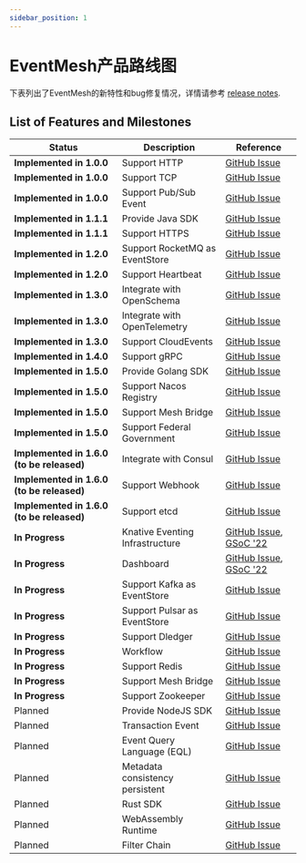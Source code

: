 ```yaml
---
sidebar_position: 1
---
```


# EventMesh产品路线图

下表列出了EventMesh的新特性和bug修复情况，详情请参考 [release notes](https://eventmesh.apache.org/events/release-notes/v1.9.0/).

## List of Features and Milestones

| Status                                    | Description                     | Reference |
|-------------------------------------------|---------------------------------|  --- |
| **Implemented in 1.0.0**                  | Support HTTP                    | [GitHub Issue](https://github.com/apache/issues/417) |
| **Implemented in 1.0.0**                  | Support TCP                     | [GitHub Issue](https://github.com/apache/issues/417) |
| **Implemented in 1.0.0**                  | Support Pub/Sub Event           | [GitHub Issue](https://github.com/apache/issues/417) |
| **Implemented in 1.1.1**                  | Provide Java SDK                | [GitHub Issue](https://github.com/apache/issues/417) |
| **Implemented in 1.1.1**                  | Support HTTPS                   | [GitHub Issue](https://github.com/apache/issues/417) |
| **Implemented in 1.2.0**                  | Support RocketMQ as EventStore  | [GitHub Issue](https://github.com/apache/issues/417) |
| **Implemented in 1.2.0**                  | Support Heartbeat               | [GitHub Issue](https://github.com/apache/eventmesh/) |
| **Implemented in 1.3.0**                  | Integrate with OpenSchema       | [GitHub Issue](https://github.com/apache/eventmesh/) |
| **Implemented in 1.3.0**                  | Integrate with OpenTelemetry    | [GitHub Issue](https://github.com/apache/eventmesh/) |
| **Implemented in 1.3.0**                  | Support CloudEvents             | [GitHub Issue](https://github.com/apache/eventmesh/) |
| **Implemented in 1.4.0**                  | Support gRPC                    | [GitHub Issue](https://github.com/apache/eventmesh/) |
| **Implemented in 1.5.0**                  | Provide Golang SDK              | [GitHub Issue](https://github.com/apache/eventmesh/) |
| **Implemented in 1.5.0**                  | Support Nacos Registry          | [GitHub Issue](https://github.com/apache/eventmesh/) |
| **Implemented in 1.5.0**                  | Support Mesh Bridge             | [GitHub Issue](https://github.com/apache/eventmesh/) |
| **Implemented in 1.5.0**                  | Support  Federal Government     | [GitHub Issue](https://github.com/apache/eventmesh/) |
| **Implemented in 1.6.0 (to be released)** | Integrate with Consul           | [GitHub Issue](https://github.com/apache/eventmesh/) |
| **Implemented in 1.6.0 (to be released)** | Support Webhook                 | [GitHub Issue](https://github.com/apache/eventmesh/) |
| **Implemented in 1.6.0 (to be released)** | Support etcd                    | [GitHub Issue](https://github.com/apache/eventmesh/) |
| **In Progress**                           | Knative Eventing Infrastructure | [GitHub Issue](https://github.com/apache/eventmesh/), [GSoC '22](https://issues.apache.org/jira/browse/COMDEV-463) |
| **In Progress**                           | Dashboard                       | [GitHub Issue](https://github.com/apache/eventmesh/), [GSoC '22](https://issues.apache.org/jira/browse/COMDEV-465) |
| **In Progress**                           | Support Kafka as EventStore     | [GitHub Issue](https://github.com/apache/eventmesh/) |
| **In Progress**                           | Support Pulsar as EventStore    | [GitHub Issue](https://github.com/apache/eventmesh/) |
| **In Progress**                           | Support Dledger                 | [GitHub Issue](https://github.com/apache/eventmesh/) |
| **In Progress**                           | Workflow                        | [GitHub Issue](https://github.com/apache/eventmesh/) |
| **In Progress**                           | Support Redis                   | [GitHub Issue](https://github.com/apache/eventmesh/) |
| **In Progress**                           | Support Mesh Bridge             | [GitHub Issue](https://github.com/apache/eventmesh/) |
| **In Progress**                           | Support Zookeeper               | [GitHub Issue](https://github.com/apache/eventmesh/) |
| Planned                                   | Provide NodeJS SDK              | [GitHub Issue](https://github.com/apache/eventmesh/) |
| Planned                                   | Transaction Event               | [GitHub Issue](https://github.com/apache/eventmesh/) |
| Planned                                   | Event Query Language (EQL)      | [GitHub Issue](https://github.com/apache/eventmesh/) |
| Planned                                   | Metadata consistency persistent | [GitHub Issue](https://github.com/apache/eventmesh/)  |
| Planned                                   | Rust SDK                        | [GitHub Issue](https://github.com/apache/eventmesh/) |
| Planned                                   | WebAssembly Runtime             | [GitHub Issue](https://github.com/apache/eventmesh/) |
| Planned                                   | Filter Chain                    | [GitHub Issue](https://github.com/apache/eventmesh/) |

